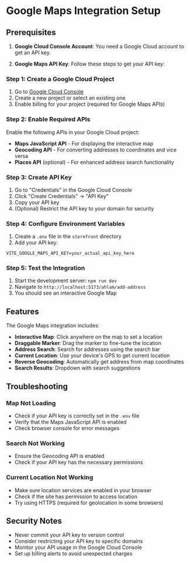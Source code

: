 # Google Maps Integration Setup

## Prerequisites

1. **Google Cloud Console Account**: You need a Google Cloud account to get an API key.

2. **Google Maps API Key**: Follow these steps to get your API key:

### Step 1: Create a Google Cloud Project
1. Go to [Google Cloud Console](https://console.cloud.google.com/)
2. Create a new project or select an existing one
3. Enable billing for your project (required for Google Maps APIs)

### Step 2: Enable Required APIs
Enable the following APIs in your Google Cloud project:
- **Maps JavaScript API** - For displaying the interactive map
- **Geocoding API** - For converting addresses to coordinates and vice versa
- **Places API** (optional) - For enhanced address search functionality

### Step 3: Create API Key
1. Go to "Credentials" in the Google Cloud Console
2. Click "Create Credentials" → "API Key"
3. Copy your API key
4. (Optional) Restrict the API key to your domain for security

### Step 4: Configure Environment Variables
1. Create a `.env` file in the `storefront` directory
2. Add your API key:

```env
VITE_GOOGLE_MAPS_API_KEY=your_actual_api_key_here
```

### Step 5: Test the Integration
1. Start the development server: `npm run dev`
2. Navigate to `http://localhost:5173/ahlam/add-address`
3. You should see an interactive Google Map

## Features

The Google Maps integration includes:

- **Interactive Map**: Click anywhere on the map to set a location
- **Draggable Marker**: Drag the marker to fine-tune the location
- **Address Search**: Search for addresses using the search bar
- **Current Location**: Use your device's GPS to get current location
- **Reverse Geocoding**: Automatically get address from map coordinates
- **Search Results**: Dropdown with search suggestions

## Troubleshooting

### Map Not Loading
- Check if your API key is correctly set in the `.env` file
- Verify that the Maps JavaScript API is enabled
- Check browser console for error messages

### Search Not Working
- Ensure the Geocoding API is enabled
- Check if your API key has the necessary permissions

### Current Location Not Working
- Make sure location services are enabled in your browser
- Check if the site has permission to access location
- Try using HTTPS (required for geolocation in some browsers)

## Security Notes

- Never commit your API key to version control
- Consider restricting your API key to specific domains
- Monitor your API usage in the Google Cloud Console
- Set up billing alerts to avoid unexpected charges
